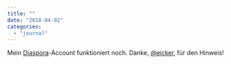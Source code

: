 ```yaml
---
title: ""
date: "2018-04-02"
categories: 
  - "journal"
---
```


Mein [Diaspora](https://joindiaspora.com/stream)\-Account funktioniert noch. Danke, [@eicker](https://micro.blog/eicker), für den Hinweis!

